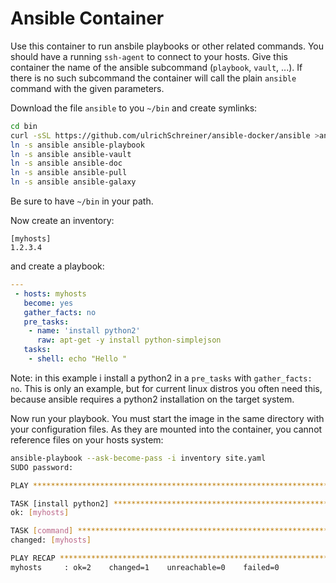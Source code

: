 # Ansible Container

Use this container to run ansbile playbooks or other related commands. You
should have a running `ssh-agent` to connect to your hosts. Give this
container the name of the ansible subcommand (`playbook`, `vault`, ...). If
there is no such subcommand the container will call the plain `ansible` command
with the given parameters.

Download the file `ansible` to you `~/bin` and create symlinks:
```bash
cd bin
curl -sSL https://github.com/ulrichSchreiner/ansible-docker/ansible >ansible && chmod 755 ansible
ln -s ansible ansible-playbook
ln -s ansible ansible-vault
ln -s ansible ansible-doc
ln -s ansible ansible-pull
ln -s ansible ansible-galaxy
```

Be sure to have `~/bin` in your path.

Now create an inventory:
```
[myhosts]
1.2.3.4
```

and create a playbook:
```yaml
---
 - hosts: myhosts
   become: yes
   gather_facts: no
   pre_tasks:
    - name: 'install python2'
      raw: apt-get -y install python-simplejson
   tasks:
    - shell: echo "Hello "
```

Note: in this example i install a python2 in a `pre_tasks` with `gather_facts: no`. This is only an example, but for current linux
distros you often need this, because ansible requires a python2 installation on the target system.

Now run your playbook. You must start the image in the same directory with your configuration files. As they are mounted into the
container, you cannot reference files on your hosts system:
```bash
ansible-playbook --ask-become-pass -i inventory site.yaml
SUDO password:

PLAY ***************************************************************************

TASK [install python2] *********************************************************
ok: [myhosts]

TASK [command] *****************************************************************
changed: [myhosts]

PLAY RECAP *********************************************************************
myhosts     : ok=2    changed=1    unreachable=0    failed=0   

```
